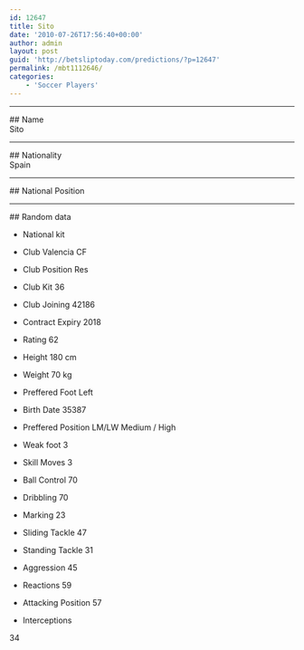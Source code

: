 ```yaml
---
id: 12647
title: Sito
date: '2010-07-26T17:56:40+00:00'
author: admin
layout: post
guid: 'http://betsliptoday.com/predictions/?p=12647'
permalink: /mbt1112646/
categories:
    - 'Soccer Players'
---
```


- - - - - -

\## Name  
 Sito

- - - - - -

\## Nationality  
 Spain

- - - - - -

\## National Position

- - - - - -

\## Random data

- National kit
- Club
 Valencia CF

- Club Position
 Res

- Club Kit
 36

- Club Joining
 42186

- Contract Expiry
 2018

- Rating
 62

- Height
 180 cm

- Weight
 70 kg

- Preffered Foot
 Left

- Birth Date
 35387

- Preffered Position
 LM/LW Medium / High

- Weak foot
 3

- Skill Moves
 3

- Ball Control
 70

- Dribbling
 70

- Marking
 23

- Sliding Tackle
 47

- Standing Tackle
 31

- Aggression
 45

- Reactions
 59

- Attacking Position
 57

- Interceptions

 34